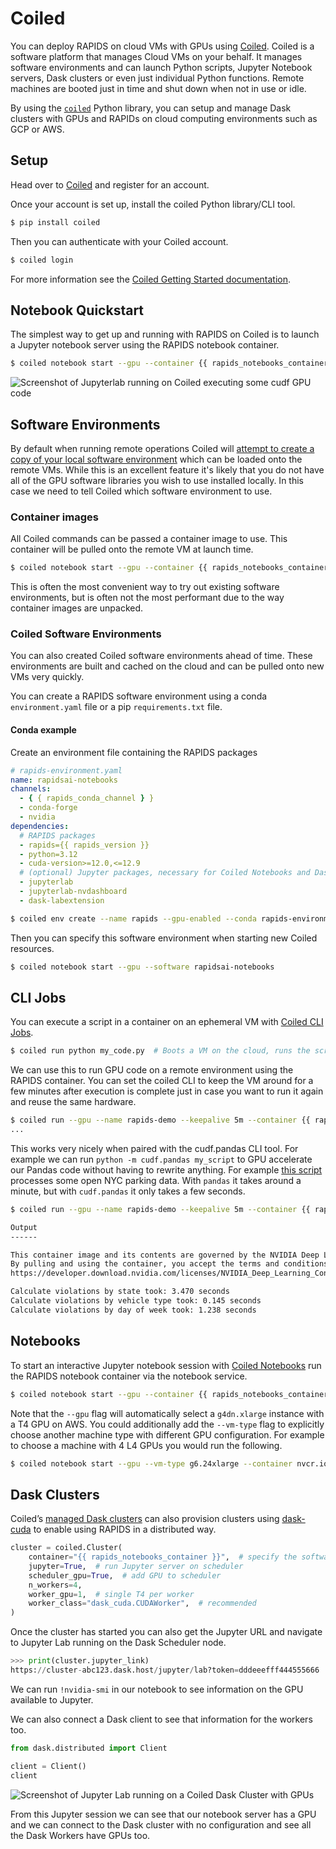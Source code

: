 # Coiled

You can deploy RAPIDS on cloud VMs with GPUs using [Coiled](https://www.coiled.io/).
Coiled is a software platform that manages Cloud VMs on your behalf.
It manages software environments and can launch Python scripts, Jupyter Notebook servers, Dask clusters or even just individual Python functions.
Remote machines are booted just in time and shut down when not in use or idle.

By using the [`coiled`](https://anaconda.org/conda-forge/coiled) Python library, you can setup and manage Dask clusters with GPUs and RAPIDs on cloud computing environments such as GCP or AWS.

## Setup

Head over to [Coiled](https://docs.coiled.io/user_guide/setup/index) and register for an account.

Once your account is set up, install the coiled Python library/CLI tool.

```bash
$ pip install coiled
```

Then you can authenticate with your Coiled account.

```bash
$ coiled login
```

For more information see the [Coiled Getting Started documentation](https://docs.coiled.io/user_guide/setup/index).

## Notebook Quickstart

The simplest way to get up and running with RAPIDS on Coiled is to launch a Jupyter notebook server using the RAPIDS notebook container.

```bash
$ coiled notebook start --gpu --container {{ rapids_notebooks_container }}
```

![Screenshot of Jupyterlab running on Coiled executing some cudf GPU code](../_static/images/platforms/coiled/coiled-jupyter.png)

## Software Environments

By default when running remote operations Coiled will [attempt to create a copy of your local software environment](https://docs.coiled.io/user_guide/software/sync.html) which can be loaded onto the remote VMs. While this is an excellent feature it's likely that you do not have all of the GPU software libraries you wish to use installed locally. In this case we need to tell Coiled which software environment to use.

### Container images

All Coiled commands can be passed a container image to use. This container will be pulled onto the remote VM at launch time.

```bash
$ coiled notebook start --gpu --container {{ rapids_notebooks_container }}
```

This is often the most convenient way to try out existing software environments, but is often not the most performant due to the way container images are unpacked.

### Coiled Software Environments

You can also created Coiled software environments ahead of time. These environments are built and cached on the cloud and can be pulled onto new VMs very quickly.

You can create a RAPIDS software environment using a conda `environment.yaml` file or a pip `requirements.txt` file.

#### Conda example

Create an environment file containing the RAPIDS packages

```yaml
# rapids-environment.yaml
name: rapidsai-notebooks
channels:
  - { { rapids_conda_channel } }
  - conda-forge
  - nvidia
dependencies:
  # RAPIDS packages
  - rapids={{ rapids_version }}
  - python=3.12
  - cuda-version>=12.0,<=12.9
  # (optional) Jupyter packages, necessary for Coiled Notebooks and Dask clusters with Jupyter enabled
  - jupyterlab
  - jupyterlab-nvdashboard
  - dask-labextension
```

```bash
$ coiled env create --name rapids --gpu-enabled --conda rapids-environment.yaml
```

Then you can specify this software environment when starting new Coiled resources.

```bash
$ coiled notebook start --gpu --software rapidsai-notebooks
```

## CLI Jobs

You can execute a script in a container on an ephemeral VM with [Coiled CLI Jobs](https://docs.coiled.io/user_guide/cli-jobs.html).

```bash
$ coiled run python my_code.py  # Boots a VM on the cloud, runs the scripts, then shuts down again
```

We can use this to run GPU code on a remote environment using the RAPIDS container. You can set the coiled CLI to keep the VM around for a few minutes after execution is complete just in case you want to run it again and reuse the same hardware.

```bash
$ coiled run --gpu --name rapids-demo --keepalive 5m --container {{ rapids_container }} -- python my_code.py
...
```

This works very nicely when paired with the cudf.pandas CLI tool. For example we can run `python -m cudf.pandas my_script` to GPU accelerate our Pandas code without having to rewrite anything. For example [this script](https://gist.github.com/jacobtomlinson/2481ecf2e1d2787ae2864a6712eef97b#file-cudf_pandas_coiled_demo-py) processes some open NYC parking data. With `pandas` it takes around a minute, but with `cudf.pandas` it only takes a few seconds.

```bash
$ coiled run --gpu --name rapids-demo --keepalive 5m --container {{ rapids_container }} -- python -m cudf.pandas cudf_pandas_coiled_demo.py

Output
------

This container image and its contents are governed by the NVIDIA Deep Learning Container License.
By pulling and using the container, you accept the terms and conditions of this license:
https://developer.download.nvidia.com/licenses/NVIDIA_Deep_Learning_Container_License.pdf

Calculate violations by state took: 3.470 seconds
Calculate violations by vehicle type took: 0.145 seconds
Calculate violations by day of week took: 1.238 seconds
```

## Notebooks

To start an interactive Jupyter notebook session with [Coiled Notebooks](https://docs.coiled.io/user_guide/notebooks.html) run the RAPIDS notebook container via the notebook service.

```bash
$ coiled notebook start --gpu --container {{ rapids_notebooks_container }}
```

Note that the `--gpu` flag will automatically select a `g4dn.xlarge` instance with a T4 GPU on AWS. You could additionally add the `--vm-type` flag to explicitly choose another machine type with different GPU configuration. For example to choose a machine with 4 L4 GPUs you would run the following.

```bash
$ coiled notebook start --gpu --vm-type g6.24xlarge --container nvcr.io/nvidia/rapidsai/notebooks:24.12-cuda12.5-py3.12
```

## Dask Clusters

Coiled’s [managed Dask clusters](https://docs.coiled.io/user_guide/dask.html) can also provision clusters using [dask-cuda](https://docs.rapids.ai/api/dask-cuda/nightly/) to enable using RAPIDS in a distributed way.

```python
cluster = coiled.Cluster(
    container="{{ rapids_notebooks_container }}",  # specify the software env to use
    jupyter=True,  # run Jupyter server on scheduler
    scheduler_gpu=True,  # add GPU to scheduler
    n_workers=4,
    worker_gpu=1,  # single T4 per worker
    worker_class="dask_cuda.CUDAWorker",  # recommended
)
```

Once the cluster has started you can also get the Jupyter URL and navigate to Jupyter Lab running on the Dask Scheduler node.

```python
>>> print(cluster.jupyter_link)
https://cluster-abc123.dask.host/jupyter/lab?token=dddeeefff444555666
```

We can run `!nvidia-smi` in our notebook to see information on the GPU available to Jupyter.

We can also connect a Dask client to see that information for the workers too.

```python
from dask.distributed import Client

client = Client()
client
```

![Screenshot of Jupyter Lab running on a Coiled Dask Cluster with GPUs](../_static/images/platforms/coiled/jupyter-on-coiled.png)

From this Jupyter session we can see that our notebook server has a GPU and we can connect to the Dask cluster with no configuration and see all the Dask Workers have GPUs too.

```{relatedexamples}

```
